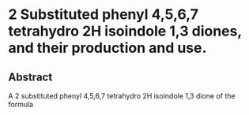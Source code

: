 # 2 Substituted phenyl 4,5,6,7 tetrahydro 2H isoindole 1,3 diones, and their production and use.

## Abstract
A 2 substituted phenyl 4,5,6,7 tetrahydro 2H isoindole 1,3 dione of the formula